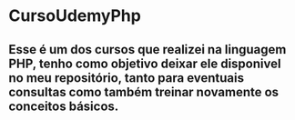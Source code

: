 # CursoUdemyPhp
## Esse é um dos cursos que realizei na linguagem PHP, tenho como objetivo deixar ele disponivel no meu repositório, tanto para eventuais consultas como também treinar novamente os conceitos básicos.
